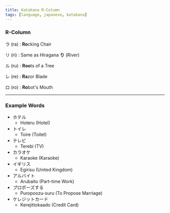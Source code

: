 ```yaml
---
title: Katakana R-Column
tags: [language, japanese, katakana]
---
```


### R-Column

ラ (ra) : **Ro**cking Chair

リ (ri) : Same as Hiragana **り** (River)

ル (ru) : **Roo**ts of a Tree

レ (re) : **Ra**zor Blade

ロ (ro) : **Ro**bot's Mouth

---

### Example Words

* ホテル
	* Hoteru (Hotel)
* トイレ
	* Toire (Toilet)
* テレビ
	* Terebi (TV)
* カラオケ
	* Karaoke (Karaoke)
* イギリス
	* Egirisu (United Kingdom)
* アルバイト
	* Arubaito (Part-time Work)
* プロポーズする
	* Puropoozu-suru (To Propose Marriage)
* ケレジットカード
	* Kerejittokaado (Credit Card)